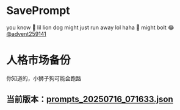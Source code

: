 # SavePrompt
you know 🫠 lil lion dog might just run away lol
haha 🐶 might bolt 😂 [@advent259141](https://github.com/advent259141)

# 人格市场备份
你知道的，小狮子狗可能会跑路

## 当前版本：[prompts_20250716_071633.json](https://github.com/Larch-C/SavePrompt/blob/main/prompts_20250716_071633.json)
